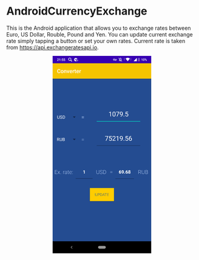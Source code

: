 # AndroidCurrencyExchange
This is the Android application that allows you to exchange rates between Euro, US Dollar, Rouble, Pound and Yen.
You can update current exchange rate simply tapping a button or set your own rates. Current rate is taken from https://api.exchangeratesapi.io.

<p align="center">
  <img src="https://github.com/afentev/AndroidCurrencyExchange/blob/master/image.png" width="260">
</p>
